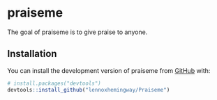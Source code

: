 
# praiseme

<!-- badges: start -->
<!-- badges: end -->

The goal of praiseme is to give praise to anyone.

## Installation

You can install the development version of praiseme from
[GitHub](https://github.com/) with:

``` r
# install.packages("devtools")
devtools::install_github("lennoxhemingway/Praiseme")
```
